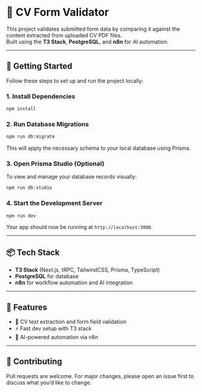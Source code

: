 # 📝 CV Form Validator

This project validates submitted form data by comparing it against the content extracted from uploaded CV PDF files.  
Built using the **T3 Stack**, **PostgreSQL**, and **n8n** for AI automation.

---

## 🚀 Getting Started

Follow these steps to set up and run the project locally:

### 1. Install Dependencies

```bash
npm install
```

### 2. Run Database Migrations

```bash
npm run db:migrate
```

This will apply the necessary schema to your local database using Prisma.

### 3. Open Prisma Studio (Optional)

To view and manage your database records visually:

```bash
npm run db:studio
```

### 4. Start the Development Server

```bash
npm run dev
```

Your app should now be running at `http://localhost:3000`.

---

## 📦 Tech Stack

- **T3 Stack** (Next.js, tRPC, TailwindCSS, Prisma, TypeScript)
- **PostgreSQL** for database
- **n8n** for workflow automation and AI integration

---

## 🧠 Features

- 🧾 CV text extraction and form field validation
- ⚡ Fast dev setup with T3 stack
- 🔌 AI-powered automation via n8n

---

## 🙌 Contributing

Pull requests are welcome. For major changes, please open an issue first to discuss what you’d like to change.
